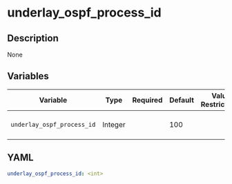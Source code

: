 # underlay_ospf_process_id

## Description

None

## Variables

| Variable | Type | Required | Default | Value Restrictions | Description |
| -------- | ---- | -------- | ------- | ------------------ | ----------- |
| <code>underlay_ospf_process_id</code>| Integer |  | 100 |  | Underlay OSPF Process ID |

## YAML

```yaml
underlay_ospf_process_id: <int>
```